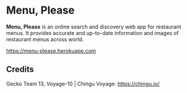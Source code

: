 # Menu, Please

**Menu, Please** is an online search and discovery web app for restaurant menus. It provides accurate and up-to-date information and images of restaurant menus across world.

https://menu-please.herokuapp.com

## Credits

Gecko Team 13, Voyage-10 | Chingu Voyage: https://chingu.io/
